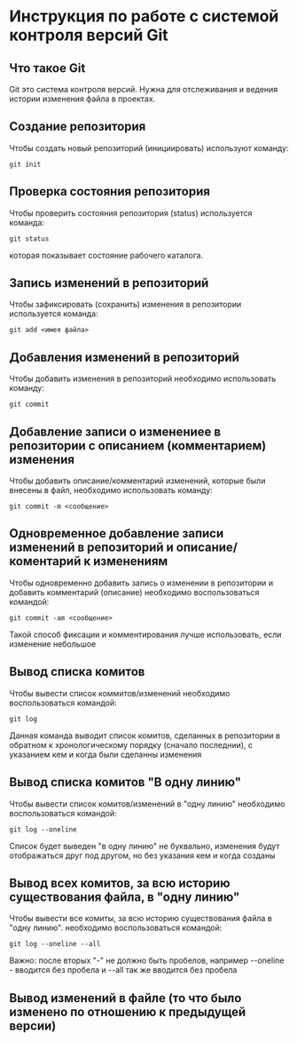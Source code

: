 # **Инструкция по работе с системой контроля версий Git**

## Что такое Git

Git это система контроля версий. Нужна для отслеживания и ведения истории изменения файла в проектах.

## Создание репозитория

Чтобы создать новый репозиторий (инициировать) используют команду: 
 
    git init

## Проверка состояния репозитория

Чтобы проверить состояния репозитория (status) используется команда:

    git status

которая показывает состояние рабочего каталога.

## Запись изменений в репозиторий

Чтобы зафиксировать (сохранить) изменения в репозитории используется команда:

    git add <имея файла>

## Добавления изменений в репозиторий

Чтобы добавить изменения в репозиторий необходимо использовать команду:

    git commit

## Добавление записи о изменениее в репозитории с описанием (комментарием) изменения

Чтобы добавить описание/комментарий изменений, которые были внесены в файл, необходимо использовать команду:

    git commit -m <сообщение>

## Одновременное добавление записи изменений в репозиторий и описание/коментарий к изменениям

Чтобы одновременно добавить запись о изменении в репозитории и добавить комментарий (описание) необходимо воспользоваться командой:

    git commit -am <сообщение>

Такой способ фиксации и комментирования лучше использовать, если изменение небольшое

## Вывод списка комитов

Чтобы вывести список коммитов/изменений необходимо воспользоваться командой:

    git log

Данная команда выводит список комитов, сделанных в репозитории в обратном к хронологическому порядку (сначало последнии), с указанием кем и когда были сделанны изменения

## Вывод списка комитов "В одну линию"

Чтобы вывести список комитов/изменений в "одну линию" необходимо воспользоваться командой:

    git log --oneline

Список будет выведен "в одну линию" не буквально, изменения будут отображаться друг под другом, но без указания кем и когда созданы

## Вывод всех комитов, за всю историю существования файла, в "одну линию"

Чтобы вывести все комиты, за всю историю существования файла в "одну линию". необходимо воспользоваться командой:

    git log --oneline --all

Важно: после вторых "-" не должно быть пробелов, например --oneline - вводится без пробела и --all так же вводится без пробела

## Вывод изменений в файле (то что было изменено по отношению к предыдущей версии)